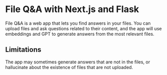 # File Q&A with Next.js and Flask

File Q&A is a web app that lets you find answers in your files. You can upload files and ask questions related to their content, and the app will use embeddings and GPT to generate answers from the most relevant files.

## Limitations

The app may sometimes generate answers that are not in the files, or hallucinate about the existence of files that are not uploaded.
